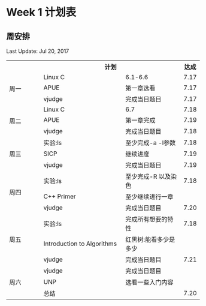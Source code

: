 # Week 1 计划表

## 周安排

Last Update: Jul 20, 2017
<table style="undefined;table-layout: fixed; width: 517px"><colgroup><col style="width: 93.002404px"><col style="width: 222.002404px"><col style="width: 158.002404px"><col style="width: 44.002404px"></colgroup><tr><th></th><th colspan="2">计划</th><th>达成</th></tr><tr><td rowspan="3">周一</td><td>Linux C</td><td>6.1-6.6</td><td>7.17</td></tr><tr><td>APUE</td><td>第一章选看</td><td>7.17</td></tr><tr><td>vjudge</td><td>完成当日题目</td><td>7.17</td></tr><tr><td rowspan="3">周二</td><td>Linux C</td><td>6.7</td><td>7.18</td></tr><tr><td>APUE</td><td>第一章完成</td><td>7.19</td></tr><tr><td>vjudge</td><td>完成当日题目</td><td>7.18</td></tr><tr><td rowspan="3">周三</td><td>实验:ls</td><td>至少完成-a -l参数</td><td>7.18</td></tr><tr><td>SICP</td><td>继续进度</td><td>7.19</td></tr><tr><td>vjudge</td><td>完成当日题目</td><td>7.19</td></tr><tr><td rowspan="3">周四</td><td>实验:ls</td><td>至少完成-R 以及染色</td><td>7.18</td></tr><tr><td>C++ Primer</td><td>至少继续进行一章</td><td></td></tr><tr><td>vjudge</td><td>完成当日题目</td><td>7.20</td></tr><tr><td rowspan="3">周五</td><td>实验:ls</td><td>完成所有想要的特性</td><td>7.18</td></tr><tr><td>Introduction to Algorithms</td><td>红黑树:能看多少是多少</td><td></td></tr><tr><td>vjudge</td><td>完成当日题目</td><td>7.21</td></tr><tr><td rowspan="3">周六</td><td>vjudge</td><td>完成当日题目</td><td></td></tr><tr><td>UNP</td><td>选看一些入门内容</td><td></td></tr><tr><td colspan="2">总结</td><td>7.20</td></tr></table>
